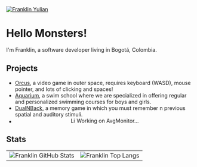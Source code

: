 <a href="https://m.youtube.com/franklinyulian">
  <img alt="Franklin Yulian" src="https://yt3.googleusercontent.com/b0qV-x4iNEpvyeDzormczGdzC-GFCL7h_ydl7cgQovOPygoM9j2BZdJ26wzON4SlF4l3BFee=w1707-fcrop64=1,00005a57ffffa5a8-k-c0xffffffff-no-nd-rj" />
</a>

# Hello Monsters!

I'm Franklin, a software developer living in Bogotá, Colombia.

## Projects

* [Orcus](https://scratch.mit.edu/projects/387535576), a video game in outer space, requires keyboard (WASD), mouse pointer, and lots of clicking and spaces!
* [Aquarium](https://aquariumschool.co), a swim school where we are specialized in offering regular and personalized swimming courses for boys and girls.
* [DualNBack](https://dualn-back.com), a memory game in which you must remember n previous spatial and auditory stimuli.
* <div style="display: flex; justify-content: center; align-items: center;"><img src="https://upload.wikimedia.org/wikipedia/commons/7/7b/Light_Signal_FI_G_4s.gif" alt="Light Signal GIF" style="width: 1rem;"> <div>Working on AvgMonitor...</div> </div>

## Stats
<table>
  <tr>
    <td>
      <img alt="Franklin GitHub Stats" src="https://github-readme-stats.vercel.app/api?username=thelittlemister&show_icons=true&theme=transparent&include_all_commits=true&hide=issues,prs,contribs" />
    </td>
    <td>
      <img alt="Franklin Top Langs" src="https://github-readme-stats.vercel.app/api/top-langs/?username=thelittlemister&layout=compact&theme=transparent" />
    </td>
  </tr>
</table>
